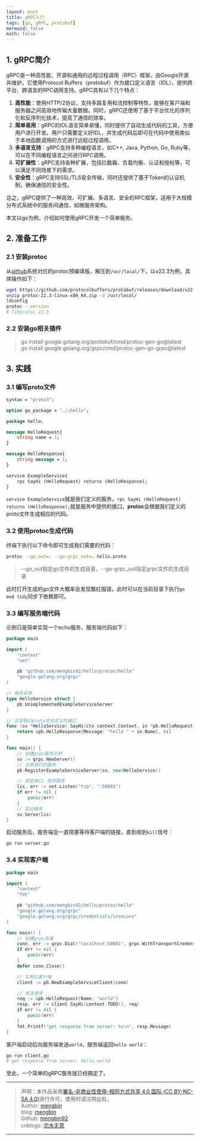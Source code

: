 ```yaml
---
layout: post
title: gRPC入门
tags: [go, gRPC, protobuf]
mermaid: false
math: false
---  
```


## 1. gRPC简介

gRPC是一种高性能、开源和通用的远程过程调用（RPC）框架，由Google开源并维护。它使用Protocol Buffers（protobuf）作为接口定义语言（IDL），提供跨平台、跨语言的RPC调用支持。gRPC具有以下几个特点：

1. **高性能**：使用HTTP/2协议，支持多路复用和流控制等特性，能够在客户端和服务器之间高效地传输大量数据。同时，gRPC还使用了基于平台优化的序列化和反序列化技术，提高了通信的效率。
2. **简单易用**：gRPC的IDL语言简单易懂，同时提供了自动生成代码的工具，方便用户进行开发。用户只需要定义好IDL，并生成代码后即可在代码中使用类似于本地函数调用的方式进行远程过程调用。
3. **多语言支持**：gRPC支持多种编程语言，如C++, Java, Python, Go, Ruby等，可以在不同编程语言之间进行RPC调用。
4. **可扩展性**：gRPC支持各种扩展，包括拦截器、负载均衡、认证和授权等，可以满足不同场景下的需求。
5. **安全性**：gRPC支持SSL/TLS安全传输，同时还提供了基于Token的认证机制，确保通信的安全性。

总之，gRPC提供了一种高效、可扩展、多语言、安全的RPC框架，适用于大规模分布式系统中的服务间通信，如微服务架构。

本文以go为例，介绍如何使用gRPC开发一个简单服务。  

## 2. 准备工作  

### 2.1 安装protoc  

从[github](https://github.com/protocolbuffers/protobuf/releases/)系统对应的protoc预编译版，解压到`/usr/local/`下，以v22.3为例，具体操作如下：  

```bash
wget https://github.com/protocolbuffers/protobuf/releases/download/v22.3/protoc-22.3-linux-x86_64.zip
unzip protoc-22.3-linux-x86_64.zip -d /usr/local/
ldconfig 
protoc --version
# libprotoc 22.3
```

### 2.2 安装go相关插件

> go install google.golang.org/protobuf/cmd/protoc-gen-go@latest  
> go install google.golang.org/grpc/cmd/protoc-gen-go-grpc@latest  

## 3. 实践  

### 3.1 编写proto文件

```protobuf
syntax = "proto3";

option go_package = "./;hello";

package hello;

message HelloRequest{
    string name = 1;
}

message HelloResponse{
    string message = 1;
}

service ExampleService{
    rpc SayHi (HelloRequest) returns (HelloResponse);
}
```

`service ExampleService`就是我们定义的服务，`rpc SayHi (HelloRequest) returns (HelloResponse);`就是服务中提供的接口，**protoc**会根据我们定义的proto文件生成相应的代码。

### 3.2 使用protoc生成代码

终端下执行以下命令即可生成我们需要的代码：

```bash
protoc --go_out=. --go-grpc_out=. hello.proto
```

> --go_out指定go文件的生成目录，--go-grpc_out指定grpc文件的生成目录

此时打开生成的go文件大概率会发现飘红报错，此时可以在当前目录下执行`go mod tidy`同步下依赖即可。

### 3.3 编写服务端代码

示例只是简单实现一个echo服务，服务端代码如下：

```go
package main

import (
	"context"
	"net"

	pb "github.com/mengbin92/hello/protos/hello"
	"google.golang.org/grpc"
)

// 服务实体
type HelloService struct {
	pb.UnimplementedExampleServiceServer
}

// 实现我们proto文件定义的接口
func (sv *HelloService) SayHi(ctx context.Context, in *pb.HelloRequest) (*pb.HelloResponse, error) {
	return &pb.HelloResponse{Message: "hello " + in.Name}, nil
}

func main() {
	// 创建grpc服务示例
	sv := grpc.NewServer()
	// 注册我们的服务
	pb.RegisterExampleServiceServer(sv, new(HelloService))

	// 绑定端口，提供服务
	lis, err := net.Listen("tcp", ":50001")
	if err != nil {
		panic(err)
	}
	// 启动服务
	sv.Serve(lis)
}
```

启动服务后，服务端会一直阻塞等待客户端的链接，直到收到`kill`信号：

```bash
go run server.go  
```



### 3.4 实现客户端

```go
package main

import (
	"context"
	"fmt"

	pb "github.com/mengbin92/hello/protos/hello"
	"google.golang.org/grpc"
	"google.golang.org/grpc/credentials/insecure"
)

func main() {
	// 创建grpc连接
	conn, err := grpc.Dial("localhost:50001", grpc.WithTransportCredentials(insecure.NewCredentials()))
	if err != nil {
		panic(err)
	}
	defer conn.Close()

	// 实例化客户端
	client := pb.NewExampleServiceClient(conn)

	// 发送请求
	req := &pb.HelloRequest{Name: "world"}
	resp, err := client.SayHi(context.TODO(), req)
	if err != nil {
		panic(err)
	}
	fmt.Printf("get response from server: %s\n", resp.Message)
}
```

客户端启动后向服务端发送`world`，服务端返回`hello world`：

```bash
go run client.go
# get response from server: hello world
```

至此，一个简单的gRPC服务就已经搞定了。

---

> 声明：本作品采用[署名-非商业性使用-相同方式共享 4.0 国际 (CC BY-NC-SA 4.0)](https://creativecommons.org/licenses/by-nc-sa/4.0/deed.zh)进行许可，使用时请注明出处。  
> Author: [mengbin](mengbin1992@outlook.com)  
> blog: [mengbin](https://www.mengbin.top/)  
> Github: [mengbin92](https://mengbin92.github.io/)  
> cnblogs: [恋水无意](https://www.cnblogs.com/lianshuiwuyi/)  

---
